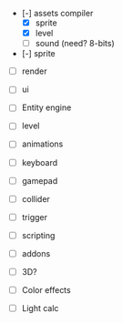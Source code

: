 
- [-] assets compiler
    - [x] sprite
    - [x] level
    - [ ] sound (need? 8-bits)
- [-] sprite
- [ ] render
- [ ] ui
- [ ] Entity engine
- [ ] level
- [ ] animations
- [ ] keyboard
- [ ] gamepad
- [ ] collider
- [ ] trigger
- [ ] scripting
- [ ] addons
- [ ] 3D?
- [ ] Color effects
- [ ] Light calc

